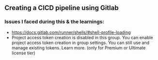 ## Creating a CICD pipeline using Gitlab

### Issues I faced during this & the learnings:
- https://docs.gitlab.com/runner/shells/#shell-profile-loading
- Project access token creation is disabled in this group. You can enable project access token creation in group settings. You can still use and manage existing tokens. Learn more. (only for Premium or Ultimate license tier)
